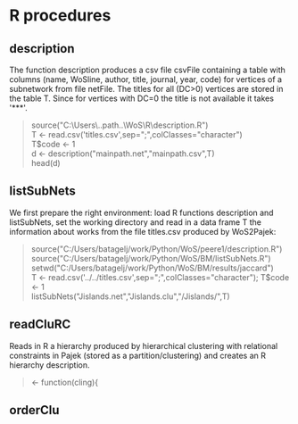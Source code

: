 # R procedures

## description

The function description produces a csv file csvFile containing a table with columns (name, WoSline, author, title, journal, year, code)  for vertices of a subnetwork from file netFile. The titles for all (DC>0) vertices are stored in the table T. Since for vertices with DC=0 the title is not available it takes '***'.


> source("C:\\Users\\..path..\\WoS\\R\\description.R")  
> T <- read.csv('titles.csv',sep=";",colClasses="character")  
> T$code <- 1  
> d <- description("mainpath.net","mainpath.csv",T)  
> head(d)  

## listSubNets

We first prepare the right environment: load R functions description and listSubNets, set the working directory and read in a data frame T the information about works from the file titles.csv produced by WoS2Pajek:

> source("C:/Users/batagelj/work/Python/WoS/peere1/description.R")   
> source("C:/Users/batagelj/work/Python/WoS/BM/listSubNets.R")   
> setwd("C:/Users/batagelj/work/Python/WoS/BM/results/jaccard")   
> T <- read.csv('../../titles.csv',sep=";",colClasses="character"); T$code <- 1   
> listSubNets("Jislands.net","Jislands.clu","/Jislands/",T)   

## readCluRC 

Reads in R a hierarchy produced by hierarchical clustering with relational constraints in Pajek (stored as a partition/clustering) and creates an R hierarchy description.

> <- function(cling){

## orderClu

